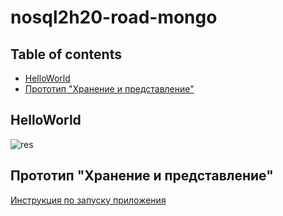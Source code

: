 # nosql2h20-road-mongo

## Table of contents
- [HelloWorld](##HelloWorld)
- [Прототип "Хранение и представление"](##Прототип "Хранение и представление")
## HelloWorld

![res](HelloWorld/no_sql_screencast.gif)

## Прототип "Хранение и представление"
  [Инструкция по запуску приложения](https://github.com/moevm/nosql2h20-road-mongo/wiki/Docker)
